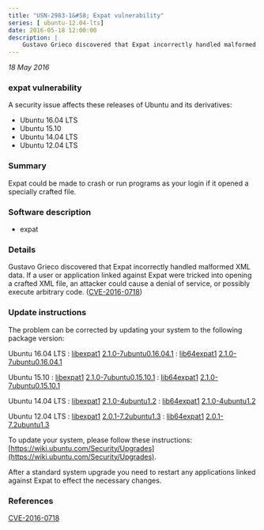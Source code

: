 ```yaml
---
title: "USN-2983-1&#58; Expat vulnerability"
series: [ ubuntu-12.04-lts]
date: 2016-05-18 12:00:00
description: |
    Gustavo Grieco discovered that Expat incorrectly handled malformed XML data. If a user or application linked against Expat were tricked into opening a crafted XML file, an attacker could cause a denial of service, or possibly execute arbitrary code. ([CVE-2016-0718](http://people.ubuntu.com/~ubuntu-security/cve/CVE-2016-0718)) 
--- 
```

 
 

*18 May 2016*

### expat vulnerability

A security issue affects these releases of Ubuntu and its derivatives:

* Ubuntu 16.04 LTS
* Ubuntu 15.10
* Ubuntu 14.04 LTS
* Ubuntu 12.04 LTS

### Summary

Expat could be made to crash or run programs as your login if it opened a specially crafted file.

### Software description

* expat 

### Details

Gustavo Grieco discovered that Expat incorrectly handled malformed XML data. If a user or application linked against Expat were tricked into opening a crafted XML file, an attacker could cause a denial of service, or possibly execute arbitrary code. ([CVE-2016-0718](http://people.ubuntu.com/~ubuntu-security/cve/CVE-2016-0718)) 

### Update instructions

The problem can be corrected by updating your system to the following package version:

Ubuntu 16.04 LTS
 : [libexpat1](https://launchpad.net/ubuntu/+source/expat) <span> [2.1.0-7ubuntu0.16.04.1](https://launchpad.net/ubuntu/+source/expat/2.1.0-7ubuntu0.16.04.1) </span> 
 : [lib64expat1](https://launchpad.net/ubuntu/+source/expat) <span> [2.1.0-7ubuntu0.16.04.1](https://launchpad.net/ubuntu/+source/expat/2.1.0-7ubuntu0.16.04.1) </span> 

Ubuntu 15.10
 : [libexpat1](https://launchpad.net/ubuntu/+source/expat) <span> [2.1.0-7ubuntu0.15.10.1](https://launchpad.net/ubuntu/+source/expat/2.1.0-7ubuntu0.15.10.1) </span> 
 : [lib64expat1](https://launchpad.net/ubuntu/+source/expat) <span> [2.1.0-7ubuntu0.15.10.1](https://launchpad.net/ubuntu/+source/expat/2.1.0-7ubuntu0.15.10.1) </span> 

Ubuntu 14.04 LTS
 : [libexpat1](https://launchpad.net/ubuntu/+source/expat) <span> [2.1.0-4ubuntu1.2](https://launchpad.net/ubuntu/+source/expat/2.1.0-4ubuntu1.2) </span> 
 : [lib64expat1](https://launchpad.net/ubuntu/+source/expat) <span> [2.1.0-4ubuntu1.2](https://launchpad.net/ubuntu/+source/expat/2.1.0-4ubuntu1.2) </span> 

Ubuntu 12.04 LTS
 : [libexpat1](https://launchpad.net/ubuntu/+source/expat) <span> [2.0.1-7.2ubuntu1.3](https://launchpad.net/ubuntu/+source/expat/2.0.1-7.2ubuntu1.3) </span> 
 : [lib64expat1](https://launchpad.net/ubuntu/+source/expat) <span> [2.0.1-7.2ubuntu1.3](https://launchpad.net/ubuntu/+source/expat/2.0.1-7.2ubuntu1.3) </span> 

To update your system, please follow these instructions: [https://wiki.ubuntu.com/Security/Upgrades](https://wiki.ubuntu.com/Security/Upgrades).

After a standard system upgrade you need to restart any applications linked against Expat to effect the necessary changes. 

### References

 
 [CVE-2016-0718](http://people.ubuntu.com/~ubuntu-security/cve/CVE-2016-0718)
 

